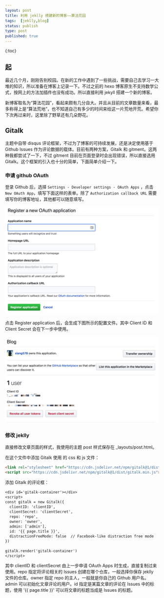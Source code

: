 ```yaml
---
layout: post
title: 利用 jeklly 搭建新的博客——算法花园
tags:  [jeklly,blog]
status: publish
type: post
published: true
---
```


{:toc}

## 起

最近几个月，刚刚告别校园。在新的工作中遇到了一些挑战，需要自己去学习一大堆的知识，所以准备在博客上记录一下。不过之前的 hexo 博客原生不支持数学公式，按网上的方法加插件也没有成功。所以直接利用 jekyll 搭建一个新的博客。

新博客取名为“算法花园”，看起来颇有几分自大。并且从目前的文章数量来看，最多称得上是“算法荒地”，也不知道自己有多少的时间来给这一片荒地开荒。希望你下次再过来时，这里除了野草还有几朵野花。

##

## Gitalk

主题中自带 disqus 评论框架，不过为了博客的可持续发展，还是决定使用基于 Github Issues 作为评论数据的载体。目前有两种方案，Gitalk 和 gitment。这两种我都尝试了一下，不过 gitment 目前在页面登录时会出现错误，所以直接选用 Gitalk。这个框架的引入也十分的简单，下面简单介绍一下。

### 申请 github OAuth

登录 Github 后，选择 `Settings - Developer settings - OAuth Apps` ，点击 `New OAuth App`，填写下面这样的表单。除了 `Authorization callback URL` 需要填写你的博客地址，其他都可以随意填写。

![-w775](media/15384470592888.jpg)

点击 Register application 后，会生成下图所示的配置文件。其中 Client ID 和 Client Secret 会在下一步中使用。

![-w763](media/15384474502098.jpg)

### 修改 jeklly 

直接修改文章页面的样式，我使用的主题 post 样式保存在 _layouts/post.html。

在这个文件中添加 Gitalk 使用 的 css 和 js 文件：

```html
<link rel="stylesheet" href="https://cdn.jsdelivr.net/npm/gitalk@1/dist/gitalk.css">
<script src="https://cdn.jsdelivr.net/npm/gitalk@1/dist/gitalk.min.js"></script>
```

添加 Gitalk 的评论框：

```
<div id='gitalk-container'></div>
<script>
const gitalk = new Gitalk({
  clientID: 'clientID',
  clientSecret: 'clientSecret',
  repo: 'repo',
  owner: 'owner',
  admin: ['admin'],
  id: '{{ page.title }}',
  distractionFreeMode: false  // Facebook-like distraction free mode
})

gitalk.render('gitalk-container')
</script>
```

其中 clientID 和 clientSecret 由上一步申请 OAuth Apps 时生成，直接复制过来使用。repo 指定将评论相关的 Issues 创建在哪个仓库，一般选择你保存 jeklly 文件的仓库。owner 指定 repo 的主人，一般就是你自己的 Github 用户名。admin 可以初始化文章评论的用户。id 指定是某篇文章的评论在 Issues 中的标题，使用 '{{ page.title }}' 可以将文章的标题当成是 Issues 的标题。


